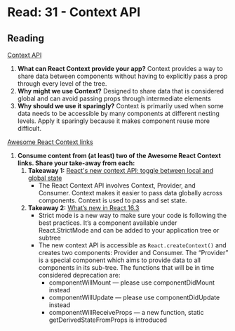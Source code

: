 # Read: 31 -  Context API

## Reading

[Context API](https://reactjs.org/docs/context.html)

1. **What can React Context provide your app?** Context provides a way to share data between components without having to explicitly pass a prop through every level of the tree.
2. **Why might we use Context?** Designed to share data that is considered global and can avoid passing props through intermediate elements
3. **Why should we use it sparingly?** Context is primarily used when some data needs to be accessible by many components at different nesting levels. Apply it sparingly because it makes component reuse more difficult.

[Awesome React Context links](https://github.com/diegohaz/awesome-react-context)

1. **Consume content from (at least) two of the Awesome React Context links. Share your take-away from each:**
    1. **Takeaway 1:** [React's new context API: toggle between local and global state](https://www.freecodecamp.org/news/reacts-new-context-api-how-to-toggle-between-local-and-global-state-c6ace81443d0)
        * The React Context API involves Context, Provider, and Consumer. Context makes it easier to pass data globally across components. Context is used to pass and set state.
    2. **Takeaway 2:** [What’s new in React 16.3](https://medium.com/@baphemot/whats-new-in-react-16-3-d2c9b7b6193b)
        * Strict mode is a new way to make sure your code is following the best practices. It’s a component available under React.StrictMode and can be added to your application tree or subtree
        * The new context API is accessible as `React.createContext()` and creates two components: Provider and Consumer. The “Provider” is a special component which aims to provide data to all components in its sub-tree.
      The functions that will be in time considered deprecation are:
          * componentWillMount — please use componentDidMount instead
          * componentWillUpdate — please use componentDidUpdate instead
          * componentWillReceiveProps — a new function, static getDerivedStateFromProps is introduced
